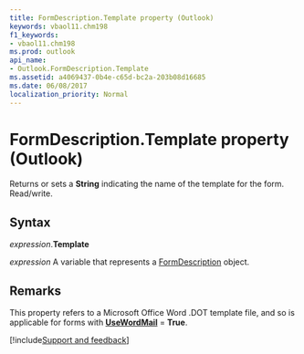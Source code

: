 ```yaml
---
title: FormDescription.Template property (Outlook)
keywords: vbaol11.chm198
f1_keywords:
- vbaol11.chm198
ms.prod: outlook
api_name:
- Outlook.FormDescription.Template
ms.assetid: a4069437-0b4e-c65d-bc2a-203b08d16685
ms.date: 06/08/2017
localization_priority: Normal
---
```



# FormDescription.Template property (Outlook)

Returns or sets a **String** indicating the name of the template for the form. Read/write.


## Syntax

_expression_.**Template**

_expression_ A variable that represents a [FormDescription](Outlook.FormDescription.md) object.


## Remarks

This property refers to a Microsoft Office Word .DOT template file, and so is applicable for forms with **[UseWordMail](Outlook.FormDescription.UseWordMail.md)** = **True**.




[!include[Support and feedback](~/includes/feedback-boilerplate.md)]